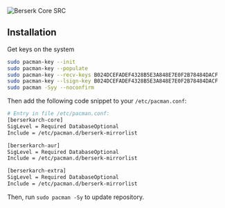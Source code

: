 ![Berserk Core SRC](https://placehold.co/800x200/282a36/f8f8f2?text=Berserk+Core+SRC)

## Installation

Get keys on the system

```bash
sudo pacman-key --init
sudo pacman-key --populate
sudo pacman-key --recv-keys B024DCEFADEF4328B5E3A848E7E0F2B78484DACF
sudo pacman-key --lsign-key B024DCEFADEF4328B5E3A848E7E0F2B78484DACF
sudo pacman -Syy --noconfirm
```

Then add the following code snippet to your `/etc/pacman.conf`:

```bash
# Entry in file /etc/pacman.conf:
[berserkarch-core]
SigLevel = Required DatabaseOptional
Include = /etc/pacman.d/berserk-mirrorlist

[berserkarch-aur]
SigLevel = Required DatabaseOptional
Include = /etc/pacman.d/berserk-mirrorlist

[berserkarch-extra]
SigLevel = Required DatabaseOptional
Include = /etc/pacman.d/berserk-mirrorlist
```

Then, run `sudo pacman -Sy` to update repository.
